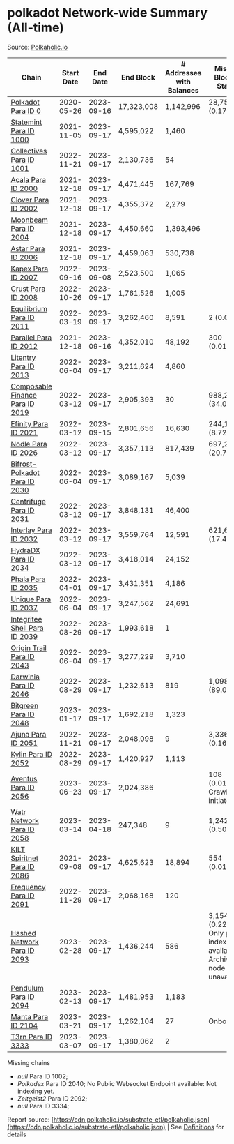 # polkadot Network-wide Summary (All-time)

Source: [Polkaholic.io](https://polkaholic.io)


| Chain            | Start Date | End Date | End Block | # Addresses with Balances | Missing Blocks / Status |
| ---------------- | ---------- | ---------| --------- | ------------------------- | ----------------------- |
| [Polkadot Para ID 0](/polkadot/0-polkadot) | 2020-05-26 | 2023-09-16 | 17,323,008 |  1,142,996 | 28,752 (0.17%)  |
| [Statemint Para ID 1000](/polkadot/1000-statemint) | 2021-11-05 | 2023-09-17 | 4,595,022 |  1,460 |    |
| [Collectives Para ID 1001](/polkadot/1001-collectives) | 2022-11-21 | 2023-09-17 | 2,130,736 |  54 |    |
| [Acala Para ID 2000](/polkadot/2000-acala) | 2021-12-18 | 2023-09-17 | 4,471,445 |  167,769 |    |
| [Clover Para ID 2002](/polkadot/2002-clover) | 2021-12-18 | 2023-09-17 | 4,355,372 |  2,279 |    |
| [Moonbeam Para ID 2004](/polkadot/2004-moonbeam) | 2021-12-18 | 2023-09-17 | 4,450,660 |  1,393,496 |    |
| [Astar Para ID 2006](/polkadot/2006-astar) | 2021-12-18 | 2023-09-17 | 4,459,063 |  530,738 |    |
| [Kapex Para ID 2007](/polkadot/2007-kapex) | 2022-09-16 | 2023-09-08 | 2,523,500 |  1,065 |    |
| [Crust Para ID 2008](/polkadot/2008-crust) | 2022-10-26 | 2023-09-17 | 1,761,526 |  1,005 |    |
| [Equilibrium Para ID 2011](/polkadot/2011-equilibrium) | 2022-03-19 | 2023-09-17 | 3,262,460 |  8,591 | 2 (0.00%)  |
| [Parallel Para ID 2012](/polkadot/2012-parallel) | 2021-12-18 | 2023-09-16 | 4,352,010 |  48,192 | 300 (0.01%)  |
| [Litentry Para ID 2013](/polkadot/2013-litentry) | 2022-06-04 | 2023-09-17 | 3,211,624 |  4,860 |    |
| [Composable Finance Para ID 2019](/polkadot/2019-composable) | 2022-03-12 | 2023-09-17 | 2,905,393 |  30 | 988,228 (34.01%)  |
| [Efinity Para ID 2021](/polkadot/2021-efinity) | 2022-03-12 | 2023-09-15 | 2,801,656 |  16,630 | 244,165 (8.72%)  |
| [Nodle Para ID 2026](/polkadot/2026-nodle) | 2022-03-12 | 2023-09-17 | 3,357,113 |  817,439 | 697,249 (20.77%)  |
| [Bifrost-Polkadot Para ID 2030](/polkadot/2030-bifrost-dot) | 2022-06-04 | 2023-09-17 | 3,089,167 |  5,039 |    |
| [Centrifuge Para ID 2031](/polkadot/2031-centrifuge) | 2022-03-12 | 2023-09-17 | 3,848,131 |  46,400 |    |
| [Interlay Para ID 2032](/polkadot/2032-interlay) | 2022-03-12 | 2023-09-17 | 3,559,764 |  12,591 | 621,626 (17.46%)  |
| [HydraDX Para ID 2034](/polkadot/2034-hydradx) | 2022-03-12 | 2023-09-17 | 3,418,014 |  24,152 |    |
| [Phala Para ID 2035](/polkadot/2035-phala) | 2022-04-01 | 2023-09-17 | 3,431,351 |  4,186 |    |
| [Unique Para ID 2037](/polkadot/2037-unique) | 2022-06-04 | 2023-09-17 | 3,247,562 |  24,691 |    |
| [Integritee Shell Para ID 2039](/polkadot/2039-integritee-shell) | 2022-08-29 | 2023-09-17 | 1,993,618 |  1 |    |
| [Origin Trail Para ID 2043](/polkadot/2043-origintrail) | 2022-06-04 | 2023-09-17 | 3,277,229 |  3,710 |    |
| [Darwinia Para ID 2046](/polkadot/2046-darwinia) | 2022-08-29 | 2023-09-17 | 1,232,613 |  819 | 1,098,047 (89.08%)  |
| [Bitgreen Para ID 2048](/polkadot/2048-bitgreen) | 2023-01-17 | 2023-09-17 | 1,692,218 |  1,323 |    |
| [Ajuna Para ID 2051](/polkadot/2051-ajuna) | 2022-11-21 | 2023-09-17 | 2,048,098 |  9 | 3,336 (0.16%)  |
| [Kylin Para ID 2052](/polkadot/2052-kylin) | 2022-08-29 | 2023-09-17 | 1,420,927 |  1,113 |    |
| [Aventus Para ID 2056](/polkadot/2056-aventus) | 2023-06-23 | 2023-09-17 | 2,024,386 |   | 108 (0.01%) Crawling initiated |
| [Watr Network Para ID 2058](/polkadot/2058-watr) | 2023-03-14 | 2023-04-18 | 247,348 |  9 | 1,242 (0.50%)  |
| [KILT Spiritnet Para ID 2086](/polkadot/2086-kilt) | 2021-09-08 | 2023-09-17 | 4,625,623 |  18,894 | 554 (0.01%)  |
| [Frequency Para ID 2091](/polkadot/2091-frequency) | 2022-11-29 | 2023-09-17 | 2,068,168 |  120 |    |
| [Hashed Network Para ID 2093](/polkadot/2093-hashed) | 2023-02-28 | 2023-09-17 | 1,436,244 |  586 | 3,154 (0.22%) Only partial index available: Archive node unavailable |
| [Pendulum Para ID 2094](/polkadot/2094-pendulum) | 2023-02-13 | 2023-09-17 | 1,481,953 |  1,183 |    |
| [Manta Para ID 2104](/polkadot/2104-manta) | 2023-03-21 | 2023-09-17 | 1,262,104 |  27 |   Onboarding |
| [T3rn Para ID 3333](/polkadot/3333-t3rn) | 2023-03-07 | 2023-09-17 | 1,380,062 |  2 |    |

Missing chains


* *null* Para ID 1002; 
* *Polkadex* Para ID 2040; No Public Websocket Endpoint available: Not indexing yet.
* *Zeitgeist2* Para ID 2092; 
* *null* Para ID 3334; 

Report source: [https://cdn.polkaholic.io/substrate-etl/polkaholic.json](https://cdn.polkaholic.io/substrate-etl/polkaholic.json) | See [Definitions](/DEFINITIONS.md) for details
